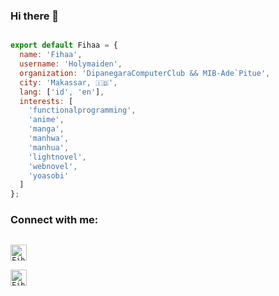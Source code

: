 ### Hi there 👋

<!--
**Holymaiden/Holymaiden** is a ✨ _special_ ✨ repository because its `README.md` (this file) appears on your GitHub profile.

Here are some ideas to get you started:

- 🔭 I’m currently working on ...
- 🌱 I’m currently learning ...
- 👯 I’m looking to collaborate on ...
- 🤔 I’m looking for help with ...
- 💬 Ask me about ...
- 📫 How to reach me: ...
- 😄 Pronouns: ...
- ⚡ Fun fact: ...
-->

```javascript

export default Fihaa = {
  name: 'Fihaa',
  username: 'Holymaiden',
  organization: 'DipanegaraComputerClub && MIB-Ade`Pitue',
  city: 'Makassar, 🇮🇩',
  lang: ['id', 'en'],
  interests: [
    'functionalprogramming',
    'anime',
    'manga',
    'manhwa',
    'manhua',
    'lightnovel',
    'webnovel',
    'yoasobi'
  ]
};

```

### Connect with me:

[<code>
<img alt="Fihaa | Facebook" width="26px" src="https://cdn.jsdelivr.net/npm/simple-icons@3.4.0/icons/facebook.svg" />
</code>](https://www.facebook.com/fiqri.haikar/)
[<code>
<img alt="Fihaa | Instagram" width="26px" src="https://cdn.jsdelivr.net/npm/simple-icons@v3/icons/instagram.svg" />
</code>](https://www.instagram.com/fiqri_haikhar/)
<br/>
